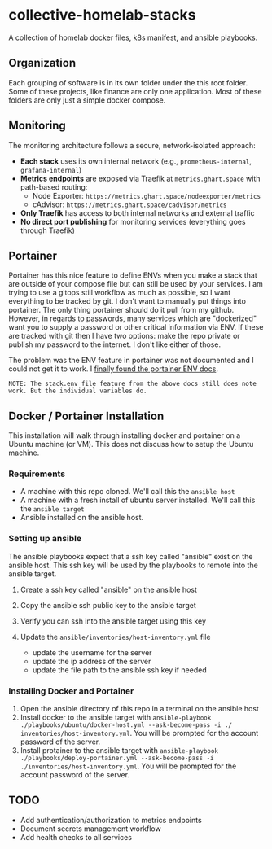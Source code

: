 # collective-homelab-stacks

A collection of homelab docker files, k8s manifest, and ansible playbooks.

## Organization

Each grouping of software is in its own folder under the this root folder. Some of these projects, like finance are only one application. Most of these folders are only just a simple docker compose.

## Monitoring

The monitoring architecture follows a secure, network-isolated approach:

- **Each stack** uses its own internal network (e.g., `prometheus-internal`, `grafana-internal`)
- **Metrics endpoints** are exposed via Traefik at `metrics.ghart.space` with path-based routing:
  - Node Exporter: `https://metrics.ghart.space/nodeexporter/metrics`
  - cAdvisor: `https://metrics.ghart.space/cadvisor/metrics`
- **Only Traefik** has access to both internal networks and external traffic
- **No direct port publishing** for monitoring services (everything goes through Traefik)

## Portainer

Portainer has this nice feature to define ENVs when you make a stack that are outside of your compose file but can still be used by your services. I am trying to use a gitops still workflow as much as possible, so I want everything to be tracked by git. I don't want to manually put things into portainer. The only thing portainer should do it pull from my github. However, in regards to passwords, many services which are "dockerized" want you to supply a password or other critical information via ENV. If these are tracked with git then I have two options: make the repo private or publish my password to the internet. I don't like either of those. 

The problem was the ENV feature in portainer was not documented and I could not get it to work. I [finally found the portainer ENV docs](https://www.portainer.io/blog/using-env-files-in-stacks-with-portainer).

`NOTE: The stack.env file feature from the above docs still does note work. But the individual variables do.`

## Docker / Portainer Installation
This installation will walk through installing docker and portainer on a Ubuntu machine (or VM). This does not discuss how to setup the Ubuntu machine.

### Requirements

- A machine with this repo cloned. We'll call this the `ansible host`
- A machine with a fresh install of ubuntu server installed. We'll call this the `ansible target`
- Ansible installed on the ansible host.

### Setting up ansible

The ansible playbooks expect that a ssh key called "ansible" exist on the ansible host. This ssh key will be used by the playbooks to remote into the ansible target.

1. Create a ssh key called "ansible" on the ansible host
2. Copy the ansible ssh public key to the ansible target
3. Verify you can ssh into the ansible target using this key
4. Update the `ansible/inventories/host-inventory.yml` file

    - update the username for the server
    - update the ip address of the server
    - update the file path to the ansible ssh key if needed

### Installing Docker and Portainer

1. Open the ansible directory of this repo in a terminal on the ansible host
2. Install docker to the ansible target with `ansible-playbook ./playbooks/ubuntu/docker-host.yml --ask-become-pass -i ./
inventories/host-inventory.yml`. You will be prompted for the account password of the server.
3. Install protainer to the ansible target with `ansible-playbook ./playbooks/deploy-portainer.yml --ask-become-pass -i ./inventories/host-inventory.yml`. You will be prompted for the account password of the server.

## TODO

- Add authentication/authorization to metrics endpoints
- Document secrets management workflow
- Add health checks to all services
